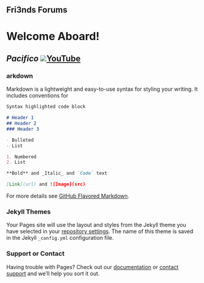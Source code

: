 ## Fri3nds Forums 

#      Welcome Aboard!  

## _Pacifico_ <img src="https://img.icons8.com/ios/50/000000/youtube-squared-filled.png">[YouTube](https://www.youtube.com/channel/UC73bWH3bDuZjr-9iryUIjyg?view_as=subscriber)

### arkdown

Markdown is a lightweight and easy-to-use syntax for styling your writing. It includes conventions for

```markdown
Syntax highlighted code block

# Header 1
## Header 2
### Header 3

- Bulleted
- List

1. Numbered
2. List

**Bold** and _Italic_ and `Code` text

[Link](url) and ![Image](src)
```

For more details see [GitHub Flavored Markdown](https://guides.github.com/features/mastering-markdown/).

### Jekyll Themes

Your Pages site will use the layout and styles from the Jekyll theme you have selected in your [repository settings](https://github.com/AFR3/Fri3nds1/settings). The name of this theme is saved in the Jekyll `_config.yml` configuration file.

### Support or Contact

Having trouble with Pages? Check out our [documentation](https://help.github.com/categories/github-pages-basics/) or [contact support](https://github.com/contact) and we’ll help you sort it out.
